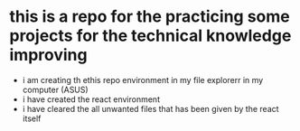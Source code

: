 # this is a repo for the practicing some projects for the technical knowledge improving
- i am creating th ethis repo environment in my file explorerr in my computer (ASUS)
- i have created the react environment 
- i have cleared the all unwanted files that has been given by the react itself